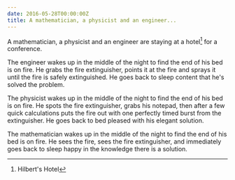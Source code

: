 ```yaml
---
date: 2016-05-28T00:00:00Z
title: A mathematician, a physicist and an engineer...
---
```


A mathematician, a physicist and an engineer are staying at a hotel[^1] for a conference.

The engineer wakes up in the middle of the night to find the end of his bed is on fire. He grabs the fire extinguisher, points it at the fire and sprays it until the fire is safely extinguished. He goes back to sleep content that he's solved the problem.

The physicist wakes up in the middle of the night to find the end of his bed is on fire. He spots the fire extinguisher, grabs his notepad, then after a few quick calculations puts the fire out with one perfectly timed burst from the extinguisher. He goes back to bed pleased with his elegant solution.

The mathematician wakes up in the middle of the night to find the end of his bed is on fire. He sees the fire, sees the fire extinguisher, and immediately goes back to sleep happy in the knowledge there is a solution.

[^1]: Hilbert's Hotel
